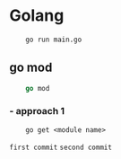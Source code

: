# Golang

```bash
    go run main.go
```

## go mod
```go
    go mod
```

### - approach 1
```
    go get <module name>
```

`first commit`
`second commit`